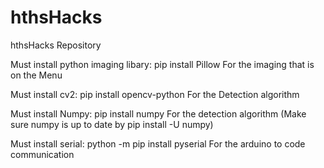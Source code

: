 # hthsHacks
hthsHacks Repository

Must install python imaging libary: pip install Pillow
For the imaging that is on the Menu

Must install cv2: pip install opencv-python
For the Detection algorithm

Must install Numpy: pip install numpy
For the detection algorithm 
(Make sure numpy is up to date by pip install -U numpy)

Must install serial: python -m pip install pyserial
For the arduino to code communication